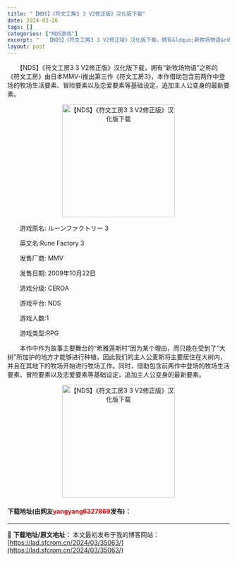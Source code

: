 ```yaml
---
title: "【NDS】《符文工房3 3 V2修正版》汉化版下载"
date: 2024-03-26
tags: []
categories: ["NDS游戏"]
excerpt: "　　【NDS】《符文工房3 3 V2修正版》汉化版下载，拥有&ldquo;新牧场物语&rdquo;之称的《符文工房》由日本MMV-i推出第三作《符文工房3》，本作借助包含前两作中登场的牧场生活要素、冒险要素以及恋爱要素等基础设定，追加主人公变身的最新要素。 　　游戏原名: ルーンファクトリー 3 　&hellip;"
layout: post
---
```


 <p>　　【NDS】《符文工房3 3 V2修正版》汉化版下载，拥有&ldquo;新牧场物语&rdquo;之称的《符文工房》由日本MMV-i推出第三作《符文工房3》，本作借助包含前两作中登场的牧场生活要素、冒险要素以及恋爱要素等基础设定，追加主人公变身的最新要素。</p> <p align="center"><img align="" border="0" src="https://lad.sfcrom.cn/wp-content/uploads/2024/03/20240326_66022aa163416.jpg" width="256" alt="【NDS】《符文工房3 3 V2修正版》汉化版下载" /></p> <p>　　游戏原名: ルーンファクトリー 3</p> <p>　　英文名:Rune Factory 3</p> <p>　　发售厂商: MMV</p> <p>　　发售日期: 2009年10月22日</p> <p>　　游戏分级: CEROA</p> <p>　　游戏平台: NDS</p> <p>　　游戏人数:1</p> <p>　　游戏类型:RPG</p> <p>　　本作中作为故事主要舞台的&ldquo;希雅莲斯村&rdquo;因为某个理由，而只能在受到了&ldquo;大树&rdquo;所加护的地方才能够进行种植，因此我们的主人公麦斯将主要居住在大树内，并且在其地下的牧场开始进行牧场工作。同时，借助包含前两作中登场的牧场生活要素、冒险要素以及恋爱要素等基础设定，追加主人公变身的最新要素。</p> <p align="center"><img align="" border="0" src="https://lad.sfcrom.cn/wp-content/uploads/2024/03/20240326_66022aa1e4bc7.jpg" width="256" alt="【NDS】《符文工房3 3 V2修正版》汉化版下载" /></p> <p><h4>下载地址(由网友<font color="red">yangyang6327869</font>发布)：</h4></p> 

---
📖 **下载地址/原文地址：** 本文最初发布于我的博客网站：[https://lad.sfcrom.cn/2024/03/35063/](https://lad.sfcrom.cn/2024/03/35063/)
